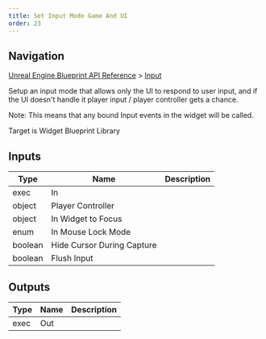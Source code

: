 ```yaml
---
title: Set Input Mode Game And UI
order: 23
---
```

## Navigation

[Unreal Engine Blueprint API Reference](https://dev.epicgames.com/documentation/en-us/unreal-engine/BlueprintAPI) > [Input](https://dev.epicgames.com/documentation/en-us/unreal-engine/BlueprintAPI/Input)

Setup an input mode that allows only the UI to respond to user input, and if the UI doesn't handle it player input / player controller gets a chance.

Note: This means that any bound Input events in the widget will be called.

Target is Widget Blueprint Library

## Inputs

| Type | Name | Description |
| --- | --- | --- |
| exec | In |  |
| object | Player Controller |  |
| object | In Widget to Focus |  |
| enum | In Mouse Lock Mode |  |
| boolean | Hide Cursor During Capture |  |
| boolean | Flush Input |  |

## Outputs

| Type | Name | Description |
| --- | --- | --- |
| exec | Out |  |

